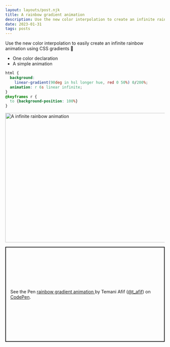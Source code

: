 ```yaml
---
layout: layouts/post.njk
title: A rainbow gradient animation
description: Use the new color interpolation to create an infinite rainbow gradient animation
date: 2023-01-31
tags: posts
---
```



Use the new color interpolation to easily create an infinite rainbow animation using CSS gradients 🌈

* One color declaration
* A simple animation


```css
html {
  background: 
    linear-gradient(90deg in hsl longer hue, red 0 50%) 0/200%;
  animation: r 6s linear infinite;
}
@keyframes r {
  to {background-position: 100%}
}
```


<img alt="A infinite rainbow animation" loading="lazy" decoding="async" src="/img/rainbow-gradient.gif" width="823" height="409">


<p class="codepen" data-height="300" data-default-tab="result" data-slug-hash="qByJMxL" data-preview="true" data-user="t_afif" style="height: 300px; box-sizing: border-box; display: flex; align-items: center; justify-content: center; border: 2px solid; margin: 1em 0; padding: 1em;">
  <span>See the Pen <a href="https://codepen.io/t_afif/pen/qByJMxL">
  rainbow gradient animation </a> by Temani Afif (<a href="https://codepen.io/t_afif">@t_afif</a>)
  on <a href="https://codepen.io">CodePen</a>.</span>
</p>
<script async src="https://cpwebassets.codepen.io/assets/embed/ei.js"></script>